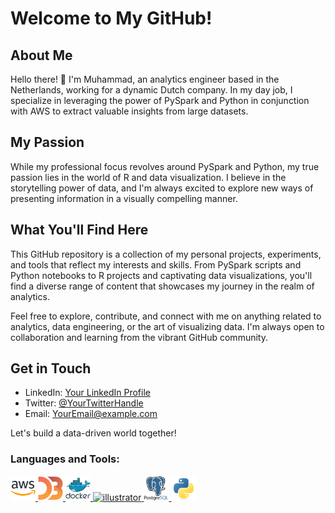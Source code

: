# Welcome to My GitHub!

## About Me

Hello there! 👋 I'm Muhammad, an analytics engineer based in the Netherlands, working for a dynamic Dutch company. In my day job, I specialize in leveraging the power of PySpark and Python in conjunction with AWS to extract valuable insights from large datasets.

## My Passion

While my professional focus revolves around PySpark and Python, my true passion lies in the world of R and data visualization. I believe in the storytelling power of data, and I'm always excited to explore new ways of presenting information in a visually compelling manner.

## What You'll Find Here

This GitHub repository is a collection of my personal projects, experiments, and tools that reflect my interests and skills. From PySpark scripts and Python notebooks to R projects and captivating data visualizations, you'll find a diverse range of content that showcases my journey in the realm of analytics.

Feel free to explore, contribute, and connect with me on anything related to analytics, data engineering, or the art of visualizing data. I'm always open to collaboration and learning from the vibrant GitHub community.

## Get in Touch

- LinkedIn: [Your LinkedIn Profile](https://www.linkedin.com/in/your-linkedin-profile/)
- Twitter: [@YourTwitterHandle](https://twitter.com/your-twitter-handle)
- Email: [YourEmail@example.com](mailto:you@example.com)

Let's build a data-driven world together! 

<h3 align="left">Languages and Tools:</h3>
<p align="left"> <a href="https://aws.amazon.com" target="_blank" rel="noreferrer"> <img src="https://raw.githubusercontent.com/devicons/devicon/master/icons/amazonwebservices/amazonwebservices-original-wordmark.svg" alt="aws" width="40" height="40"/> </a> <a href="https://d3js.org/" target="_blank" rel="noreferrer"> <img src="https://raw.githubusercontent.com/devicons/devicon/master/icons/d3js/d3js-original.svg" alt="d3js" width="40" height="40"/> </a> <a href="https://www.docker.com/" target="_blank" rel="noreferrer"> <img src="https://raw.githubusercontent.com/devicons/devicon/master/icons/docker/docker-original-wordmark.svg" alt="docker" width="40" height="40"/> </a> <a href="https://www.adobe.com/in/products/illustrator.html" target="_blank" rel="noreferrer"> <img src="https://www.vectorlogo.zone/logos/adobe_illustrator/adobe_illustrator-icon.svg" alt="illustrator" width="40" height="40"/> </a> <a href="https://www.postgresql.org" target="_blank" rel="noreferrer"> <img src="https://raw.githubusercontent.com/devicons/devicon/master/icons/postgresql/postgresql-original-wordmark.svg" alt="postgresql" width="40" height="40"/> </a> <a href="https://www.python.org" target="_blank" rel="noreferrer"> <img src="https://raw.githubusercontent.com/devicons/devicon/master/icons/python/python-original.svg" alt="python" width="40" height="40"/> </a> </p>
